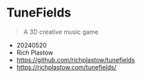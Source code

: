 # TuneFields

> A 3D creative music game

- 20240520
- Rich Plastow
- <https://github.com/richplastow/tunefields>
- <https://richplastow.com/tunefields/>
